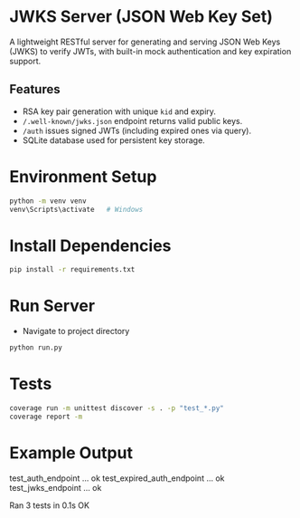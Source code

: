 # JWKS Server (JSON Web Key Set)
A lightweight RESTful server for generating and serving JSON Web Keys (JWKS) to verify JWTs, with built-in mock authentication and key expiration support.


## Features
- RSA key pair generation with unique `kid` and expiry.
- `/.well-known/jwks.json` endpoint returns valid public keys.
- `/auth` issues signed JWTs (including expired ones via query).
- SQLite database used for persistent key storage.


# Environment Setup
```bash
python -m venv venv
venv\Scripts\activate   # Windows
```

# Install Dependencies
```bash
pip install -r requirements.txt
```

# Run Server
- Navigate to project directory
```bash
python run.py
```

# Tests
```bash
coverage run -m unittest discover -s . -p "test_*.py"
coverage report -m
```

# Example Output
test_auth_endpoint         ... ok
test_expired_auth_endpoint ... ok
test_jwks_endpoint         ... ok

Ran 3 tests in 0.1s
OK


